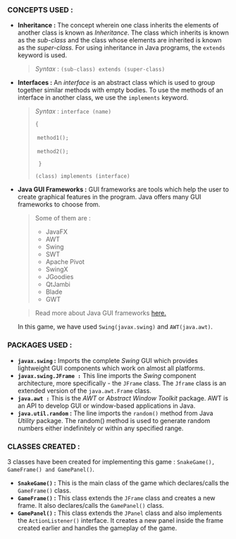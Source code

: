 ### CONCEPTS USED :

* **Inheritance :** The concept wherein one class inherits the elements of another class is known as _Inheritance_. The class which inherits is known as the _sub-class_ and the class whose elements are inherited is known as the _super-class._ For using inheritance in Java programs, the `extends` keyword is used.

  > _Syntax_ : `(sub-class) extends (super-class)`

* **Interfaces :** An _interface_ is an abstract class which is used to group together similar methods with empty bodies. To use the methods of an interface in another class, we use the `implements` keyword.

  > _Syntax_ : `interface (name)`
  >
  > `{`
  >
  > ​    `method1();`
  >
  > ​    `method2();`
  >
  > ` }`
  >
  > `(class) implements (interface)`

* **Java GUI Frameworks :** GUI frameworks are tools which help the user to create graphical features in the program. Java offers many GUI frameworks to choose from.

  > Some of them are : 
  >
  > - JavaFX
  > - AWT
  > - Swing
  > - SWT
  > - Apache Pivot
  > - SwingX
  > - JGoodies
  > - QtJambi
  > - Blade
  > - GWT

  > Read more about Java GUI frameworks [here.](https://techsore.com/java-applications/#:~:text=JGoodies%20java%20GUI%20framework%20offers,create%20a%20java%20user%20interface.)

  In this game, we have used `Swing(javax.swing)` and `AWT(java.awt)`.

### PACKAGES USED : 

* **`javax.swing` :** Imports the complete _Swing_ GUI which provides lightweight GUI components which work on almost all platforms.
* **`javax.swing.JFrame :`** This line imports the _Swing_ component architecture, more specifically - the `JFrame` class. The `Jframe` class is an extended version of the `java.awt.Frame` class.
* **`java.awt :`** This is the _AWT_ or _Abstract Window Toolkit_ package. AWT is an API to develop GUI or window-based applications in Java. 
* **`java.util.random` :** The line imports the `random()` method from Java _Utility_ package. The random() method is used to generate random numbers either indefinitely or within any specified range. 

### CLASSES CREATED : 

3 classes have been created for implementing this game : `SnakeGame(), GameFrame() and GamePanel()`. 

* **`SnakeGame()` :** This is the main class of the game which declares/calls the `GameFrame()` class.
* **`GameFrame()` :** This class extends the `JFrame` class and creates a new frame. It also declares/calls the `GamePanel()` class.
* **`GamePanel()` :** This class extends the `JPanel` class and also implements the `ActionListener()` interface. It creates a new panel inside the frame created earlier and handles the gameplay of the game.